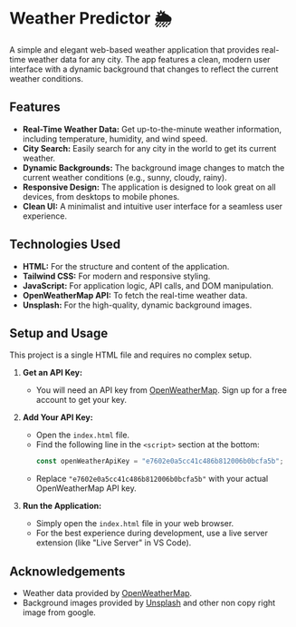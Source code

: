 # Weather Predictor 🌦️

A simple and elegant web-based weather application that provides real-time weather data for any city. The app features a clean, modern user interface with a dynamic background that changes to reflect the current weather conditions.

## Features

* **Real-Time Weather Data:** Get up-to-the-minute weather information, including temperature, humidity, and wind speed.
* **City Search:** Easily search for any city in the world to get its current weather.
* **Dynamic Backgrounds:** The background image changes to match the current weather conditions (e.g., sunny, cloudy, rainy).
* **Responsive Design:** The application is designed to look great on all devices, from desktops to mobile phones.
* **Clean UI:** A minimalist and intuitive user interface for a seamless user experience.

## Technologies Used

* **HTML:** For the structure and content of the application.
* **Tailwind CSS:** For modern and responsive styling.
* **JavaScript:** For application logic, API calls, and DOM manipulation.
* **OpenWeatherMap API:** To fetch the real-time weather data.
* **Unsplash:** For the high-quality, dynamic background images.

## Setup and Usage

This project is a single HTML file and requires no complex setup.

1. **Get an API Key:**
   * You will need an API key from [OpenWeatherMap](https://openweathermap.org/api). Sign up for a free account to get your key.

2. **Add Your API Key:**
   * Open the `index.html` file.
   * Find the following line in the `<script>` section at the bottom:
     ```javascript
     const openWeatherApiKey = "e7602e0a5cc41c486b812006b0bcfa5b";
     ```
   * Replace `"e7602e0a5cc41c486b812006b0bcfa5b"` with your actual OpenWeatherMap API key.

3. **Run the Application:**
   * Simply open the `index.html` file in your web browser.
   * For the best experience during development, use a live server extension (like "Live Server" in VS Code).

## Acknowledgements

* Weather data provided by [OpenWeatherMap](https://openweathermap.org).
* Background images provided by [Unsplash](https://unsplash.com) and other non copy right image from google.
